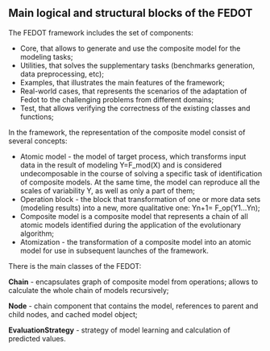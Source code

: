 ## Main logical and structural blocks of the FEDOT

The FEDOT framework includes the set of components:
- Core, that allows to generate and use the composite model for the modeling tasks;
- Utilities, that solves the supplementary tasks (benchmarks generation, data preprocessing, etc);
- Examples, that illustrates the main features of the framework;
- Real-world cases, that represents the scenarios of the adaptation of Fedot to the challenging problems from different domains;
- Test, that allows verifying the correctness of the existing classes and functions;


In the framework, the representation of the composite model consist of several concepts:

- Atomic model - the model of target process, which transforms input data in the result of modeling Y=F_mod(X) and is considered undecomposable in the course of solving a specific task of identification of composite models. At the same time, the model can reproduce all the scales of variability Y, as well as only a part of them;
- Operation block - the block that transformation of one or more data sets (modeling results) into a new, more qualitative one: Yn+1= F_op(Y1...Yn);
- Composite model is a composite model that represents a chain of all atomic models identified during the application of the evolutionary algorithm; 
- Atomization - the transformation of a composite model into an atomic model for use in subsequent launches of the framework.

There is the main classes of the FEDOT:

**Chain** - encapsulates graph of composite model from operations; allows to calculate the whole chain of models recursively;

**Node** - chain component that contains the model, references to parent and child nodes, and cached model object;

**EvaluationStrategy** - strategy of model learning and calculation of predicted values.

